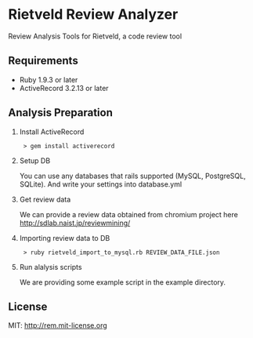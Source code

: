 # Rietveld Review Analyzer

Review Analysis Tools for Rietveld, a code review tool

## Requirements
- Ruby 1.9.3 or later
- ActiveRecord 3.2.13 or later

## Analysis Preparation
1. Install ActiveRecord

        > gem install activerecord

2. Setup DB

    You can use any databases that rails supported (MySQL, PostgreSQL, SQLite).
    And write your settings into database.yml

3. Get review data

    We can provide a review data obtained from chromium project here http://sdlab.naist.jp/reviewmining/

3. Importing review data to DB

        > ruby rietveld_import_to_mysql.rb REVIEW_DATA_FILE.json 

4. Run alalysis scripts

    We are providing some example script in the example directory.

## License
MIT: http://rem.mit-license.org
